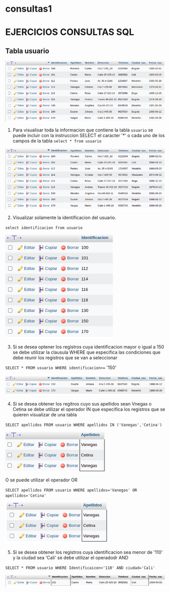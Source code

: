 # consultas1

#  EJERCICIOS CONSULTAS SQL

## Tabla usuario

![tabla usuario](img/tabla_usuario.png "Tabla usuario")

1. Para visualisar toda la informacion que contiene la tabla `usuario` se puede incluir con la instruccion SELECT el caracter '*' o cada uno de los campos de la tabla
`select * from usuario` 

![Consulta1](img/Consulta1.png "Consulta1")

2. Visualizar solamente la identificacion del usuario.

`select identificacion from usuario`

![Consulta2](img/Consulta2.png "Consulta2")

3. Si se desea optener los registros cuya identificacion mayor o igual a 150 se debe utilizar la clausula WHERE que especifica las condiciones que debe reunir los registros que se van a seleccionar 

`SELECT * FROM usuario WHERE identificacion>=` '150'

![Consulta3](img/Consulta3.png "Consulta3")

4. Si se desea obtener los regitros cuyo sus apellidos sean Vnegas o Cetina se debe utilizar el operador IN que especifica los registros que se quieren visualizar de una tabla

`SELECT apellidos FROM usuario WHERE apellidos IN ('Vanegas','Cetina')`

![Consulta4](img/Consulta4.png "Consulta4")

O se puede utilizar el operador OR

`SELECT apellidos FROM usuario WHERE apellidos='Vanegas' OR apellidos='Cetina'`

![Consulta4](img/Consulta4_2.png "Consulta4")

5. Si se desea obtener los registros cuya identificacion sea menor de '110' y la ciudad sea 'Cali' se debe utilizar el operadodr AND

`SELECT * FROM usuario WHERE Identificaicon<'110' AND ciudad='Cali'`

![Consulta5](img/Consulta5.png "Consulta5")
